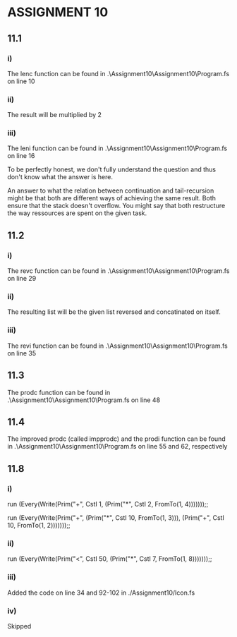 # ASSIGNMENT 10

## 11.1

### i)

The lenc function can be found in .\Assignment10\Assignment10\Program.fs on line 10

### ii)

The result will be multiplied by 2

### iii)

The leni function can be found in .\Assignment10\Assignment10\Program.fs on line 16

To be perfectly honest, we don't fully understand the question and thus don't know what the answer is here.

An answer to what the relation between continuation and tail-recursion might be that both are different ways of achieving the same result. Both ensure that the stack doesn't overflow. You might say that both restructure the way ressources are spent on the given task.

## 11.2

### i)

The revc function can be found in .\Assignment10\Assignment10\Program.fs on line 29

### ii)

The resulting list will be the given list reversed and concatinated on itself.

### iii)

The revi function can be found in .\Assignment10\Assignment10\Program.fs on line 35

## 11.3

The prodc function can be found in .\Assignment10\Assignment10\Program.fs on line 48

## 11.4

The improved prodc (called impprodc) and the prodi function can be found in .\Assignment10\Assignment10\Program.fs on line 55 and 62, respectively

## 11.8

### i)

run (Every(Write(Prim("+", CstI 1, (Prim("*", CstI 2, FromTo(1, 4)))))));;

run (Every(Write(Prim("+", (Prim("*", CstI 10, FromTo(1, 3))), (Prim("+", CstI 10, FromTo(1, 2)))))));;

### ii)

run (Every(Write(Prim("<", CstI 50, (Prim("*", CstI 7, FromTo(1, 8)))))));;

### iii)

Added the code on line 34 and 92-102 in ./Assignment10/Icon.fs

### iv)

Skipped